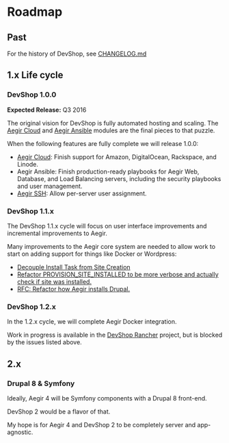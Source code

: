 # Roadmap

## Past

For the history of DevShop, see [CHANGELOG.md](https://github.com/opendevshop/devshop/blob/1.x/CHANGELOG.md)

## 1.x Life cycle

### DevShop 1.0.0

**Expected Release:** Q3 2016

The original vision for DevShop is fully automated hosting and scaling. The [Aegir Cloud](http://drupal.org/project/aegir_cloud) and [Aegir Ansible](http://drupal.org/project/aegir_ansible) modules are the final pieces to that puzzle.

When the following features are fully complete we will release 1.0.0:

* [Aegir Cloud](http://drupal.org/project/aegir_cloud): Finish support for Amazon, DigitalOcean, Rackspace, and Linode.
* Aegir Ansible: Finish production-ready playbooks for Aegir Web, Database, and Load Balancing servers, including the security playbooks and user management.
* [Aegir SSH](http://drupal.org/project/aegir_ssh): Allow per-server user assignment.

### DevShop 1.1.x

The DevShop 1.1.x cycle will focus on user interface improvements and incremental improvements to Aegir.

Many improvements to the Aegir core system are needed to allow work to start on adding support for things like Docker or Wordpress:

* [Decouple Install Task from Site Creation](https://www.drupal.org/node/2754069)
* [Refactor PROVISION\_SITE\_INSTALLED to be more verbose and actually check if site was installed.](https://www.drupal.org/node/2764245)
* [RFC: Refactor how Aegir installs Drupal.](https://www.drupal.org/node/2770077)

### DevShop 1.2.x

In the 1.2.x cycle, we will complete Aegir Docker integration.

Work in progress is available in the [DevShop Rancher](http://github.com/opendevshop/devshop_rancher) project, but is blocked by the issues listed above.

## 2.x

### Drupal 8 & Symfony

Ideally, Aegir 4 will be Symfony components with a Drupal 8 front-end.

DevShop 2 would be a flavor of that.

My hope is for Aegir 4 and DevShop 2 to be completely server and app-agnostic.

